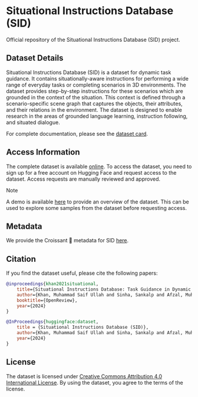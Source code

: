 # Situational Instructions Database (SID)

Official repository of the Situational Instructions Database (SID) project.

## Dataset Details

Situational Instructions Database (SID) is a dataset for dynamic task guidance. It contains situationally-aware
instructions for performing a wide range of everyday tasks or completing scenarios in 3D environments. The dataset
provides step-by-step instructions for these scenarios which are grounded in the context of the situation. This
context is defined through a scenario-specific scene graph that captures the objects, their attributes, and their
relations in the environment. The dataset is designed to enable research in the areas of grounded language learning,
instruction following, and situated dialogue.

For complete documentation, please see the [dataset card](DATASET_CARD.md).

## Access Information

The complete dataset is available [online](https://huggingface.co/datasets/saifkhichi96/sid). To access the dataset, you need to sign up for a free account on Hugging Face and request access to the dataset. Access requests are manually reviewed and approved.

> [!NOTE]
> A demo is available [here](https://blog.mindgarage.de/situational-instructions-database/) to provide an overview of the dataset. This can be used to explore some samples from the dataset before requesting access.

## Metadata

We provide the Croissant 🥐 metadata for SID [here](croissant.json).

## Citation

 If you find the dataset useful, please cite the following papers:

```bibtex
@inproceedings{khan2021situational,
    title={Situational Instructions Database: Task Guidance in Dynamic Environments},
    author={Khan, Muhammad Saif Ullah and Sinha, Sankalp and Afzal, Muhammad Zeshan and Stricker, Didier},
    booktitle={OpenReview},
    year={2024}
}
```

```bibtex
@InProceedings{huggingface:dataset,
    title = {Situational Instructions Database (SID)},
    author={Khan, Muhammad Saif Ullah and Sinha, Sankalp and Afzal, Muhammad Zeshan and Stricker, Didier},
    year={2024}
}
```

## License

The dataset is licensed under [Creative Commons Attribution 4.0 International License](https://creativecommons.org/licenses/by/4.0/). By using the dataset, you agree to the terms of the license.
